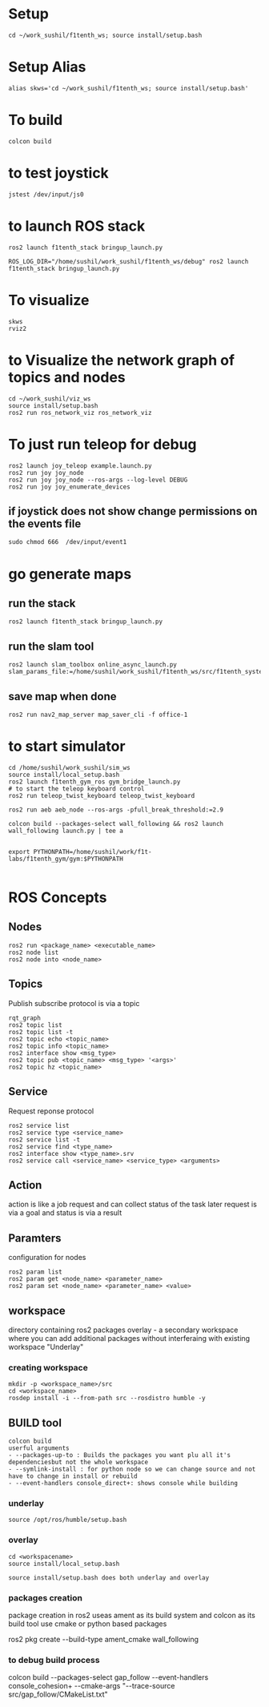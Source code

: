 # Setup 
```
cd ~/work_sushil/f1tenth_ws; source install/setup.bash
```

# Setup Alias
```
alias skws='cd ~/work_sushil/f1tenth_ws; source install/setup.bash'
```

# To build 
```
colcon build
```

# to test joystick
```
jstest /dev/input/js0
```

# to launch ROS stack
```
ros2 launch f1tenth_stack bringup_launch.py

ROS_LOG_DIR="/home/sushil/work_sushil/f1tenth_ws/debug" ros2 launch f1tenth_stack bringup_launch.py
```


# To visualize
```
skws
rviz2
```

# to Visualize the network graph of topics and nodes
```
cd ~/work_sushil/viz_ws
source install/setup.bash
ros2 run ros_network_viz ros_network_viz 
```

# To just run teleop for debug
```
ros2 launch joy_teleop example.launch.py
ros2 run joy joy_node
ros2 run joy joy_node --ros-args --log-level DEBUG
ros2 run joy joy_enumerate_devices
```

## if joystick does not show change permissions on the events file
```
sudo chmod 666  /dev/input/event1
```

# go generate maps
## run the stack
```
ros2 launch f1tenth_stack bringup_launch.py
```

## run the slam tool
```
ros2 launch slam_toolbox online_async_launch.py slam_params_file:=/home/sushil/work_sushil/f1tenth_ws/src/f1tenth_system/f1tenth_stack/config/f1tenth_online_async.yaml
```

## save map when done 
```
ros2 run nav2_map_server map_saver_cli -f office-1
```


# to start simulator
<!-- cd /home/sushil/work_sushil/f1tenth_simulator
source install/setup.bash
colcon build
export AMENT_PREFIX_PATH=$AMENT_PREFIX_PATH:/home/sushil/work_sushil/f1tenth_simulator/install/f1tenth_simulator
export LD_LIBRARY_PATH=$LD_LIBRARY_PATH:/home/sushil/work_sushil/f1tenth_simulator/install/f1tenth_simulator/lib
ros2 launch f1tenth_simulator simulator.launch -->
```
cd /home/sushil/work_sushil/sim_ws
source install/local_setup.bash
ros2 launch f1tenth_gym_ros gym_bridge_launch.py
# to start the teleop keyboard control
ros2 run teleop_twist_keyboard teleop_twist_keyboard

ros2 run aeb aeb_node --ros-args -pfull_break_threshold:=2.9

colcon build --packages-select wall_following && ros2 launch wall_following launch.py | tee a


export PYTHONPATH=/home/sushil/work/f1t-labs/f1tenth_gym/gym:$PYTHONPATH


```

# ROS Concepts
## Nodes 
```
ros2 run <package_name> <executable_name>
ros2 node list
ros2 node into <node_name>
```

## Topics
Publish subscribe protocol is via a topic
```
rqt_graph
ros2 topic list
ros2 topic list -t
ros2 topic echo <topic_name>
ros2 topic info <topic_name>
ros2 interface show <msg_type>
ros2 topic pub <topic_name> <msg_type> '<args>'
ros2 topic hz <topic_name>
```
## Service
Request reponse protocol
```
ros2 service list
ros2 service type <service_name>
ros2 service list -t
ros2 service find <type_name>
ros2 interface show <type_name>.srv
ros2 service call <service_name> <service_type> <arguments>
```

## Action
action is like a job request and can collect status of the task later 
request is via a goal and status is via a result

## Paramters
configuration for nodes
```
ros2 param list
ros2 param get <node_name> <parameter_name>
ros2 param set <node_name> <parameter_name> <value>
```

## workspace
directory containing ros2 packages
overlay - a secondary workspace where you can add additional packages without interferaing with existing workspace "Underlay"
### creating workspace
```
mkdir -p <workspace_name>/src
cd <workspace_name>
rosdep install -i --from-path src --rosdistro humble -y
```

## BUILD tool
```
colcon build
userful arguments 
- --packages-up-to : Builds the packages you want plu all it's dependenciesbut not the whole workspace
- --symlink-install : for python node so we can change source and not have to change in install or rebuild 
- --event-handlers console_direct+: shows console while building
```

### underlay 
```
source /opt/ros/humble/setup.bash
```
### overlay 
```
cd <workspacename>
source install/local_setup.bash 

source install/setup.bash does both underlay and overlay
```

### packages creation 
package creation in ros2 useas ament as its build system and colcon as its build tool
use cmake or python based packages

ros2 pkg create --build-type ament_cmake wall_following


### to debug build process
colcon build --packages-select gap_follow  --event-handlers console_cohesion+ --cmake-args "--trace-source src/gap_follow/CMakeList.txt"
